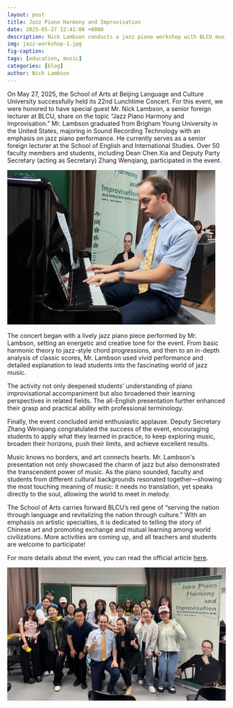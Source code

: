 ```yaml
---
layout: post
title: Jazz Piano Harmony and Improvisation
date: 2025-05-27 12:41:00 +0000
description: Nick Lambson conducts a jazz piano workshop with BLCU music students
img: jazz-workshop-1.jpg
fig-caption: 
tags: [education, music]
categories: [blog]
author: Nick Lambson
---
```


On May 27, 2025, the School of Arts at Beijing Language and Culture University successfully held its 22nd Lunchtime Concert. For this event, we were honored to have special guest Mr. Nick Lambson, a senior foreign lecturer at BLCU, share on the topic “Jazz Piano Harmony and Improvisation.” Mr. Lambson graduated from Brigham Young University in the United States, majoring in Sound Recording Technology with an emphasis on jazz piano performance. He currently serves as a senior foreign lecturer at the School of English and International Studies. Over 50 faculty members and students, including Dean Chen Xia and Deputy Party Secretary (acting as Secretary) Zhang Wenqiang, participated in the event.

![Jazz Workshop Photo 2](/assets/img/jazz-workshop-2.jpg)

The concert began with a lively jazz piano piece performed by Mr. Lambson, setting an energetic and creative tone for the event. From basic harmonic theory to jazz-style chord progressions, and then to an in-depth analysis of classic scores, Mr. Lambson used vivid performance and detailed explanation to lead students into the fascinating world of jazz music.

The activity not only deepened students’ understanding of piano improvisational accompaniment but also broadened their learning perspectives in related fields. The all-English presentation further enhanced their grasp and practical ability with professional terminology.

Finally, the event concluded amid enthusiastic applause. Deputy Secretary Zhang Wenqiang congratulated the success of the event, encouraging students to apply what they learned in practice, to keep exploring music, broaden their horizons, push their limits, and achieve excellent results.

Music knows no borders, and art connects hearts. Mr. Lambson's presentation not only showcased the charm of jazz but also demonstrated the transcendent power of music. As the piano sounded, faculty and students from different cultural backgrounds resonated together—showing the most touching meaning of music: it needs no translation, yet speaks directly to the soul, allowing the world to meet in melody.

The School of Arts carries forward BLCU’s red gene of “serving the nation through language and revitalizing the nation through culture.” With an emphasis on artistic specialties, it is dedicated to telling the story of Chinese art and promoting exchange and mutual learning among world civilizations. More activities are coming up, and all teachers and students are welcome to participate!

For more details about the event, you can read the official article [here](https://mp.weixin.qq.com/s/M2VrS-yEKt8goqKzpfRwVQ).

![Jazz Workshop Photo 3](/assets/img/jazz-workshop-3.jpg)
